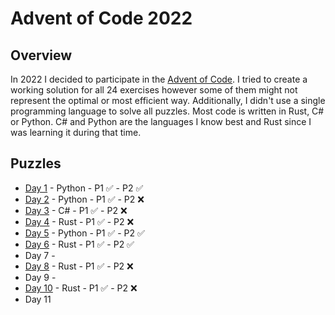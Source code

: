 # Advent of Code 2022

## Overview

In 2022 I decided to participate in the [Advent of Code](https://adventofcode.com/). I tried to create
a working solution for all 24 exercises however some of them might not represent the optimal or most
efficient way. Additionally, I didn't use a single programming language to solve all puzzles. Most
code is written in Rust, C# or Python. C# and Python are the languages I know best and Rust since I
was learning it during that time.

## Puzzles

- [Day 1](https://github.com/MapManagement/AoC2022/tree/master/day1) - Python - P1 :white_check_mark: - P2 :white_check_mark:
- [Day 2](https://github.com/MapManagement/AoC2022/tree/master/day2) - Python - P1 :white_check_mark: - P2 :x:
- [Day 3](https://github.com/MapManagement/AoC2022/tree/master/day3) - C# - P1 :white_check_mark: - P2 :x:
- [Day 4](https://github.com/MapManagement/AoC2022/tree/master/day4) - Rust - P1 :white_check_mark: - P2 :x:
- [Day 5](https://github.com/MapManagement/AoC2022/tree/master/day5) - Python - P1 :white_check_mark: - P2 :white_check_mark:
- [Day 6](https://github.com/MapManagement/AoC2022/tree/master/day6) - Rust - P1 :white_check_mark: - P2 :white_check_mark:
- Day 7 -
- [Day 8](https://github.com/MapManagement/AoC2022/tree/master/day8) - Rust - P1 :white_check_mark: - P2 :x:
- Day 9 -
- [Day 10](https://github.com/MapManagement/AoC2022/tree/master/day10) - Rust - P1 :white_check_mark: - P2 :x:
- Day 11

